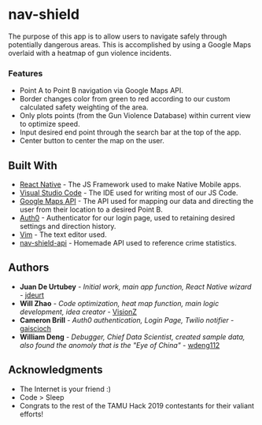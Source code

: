# nav-shield

The purpose of this app is to allow users to navigate safely through potentially dangerous areas. 
This is accomplished by using a Google Maps overlaid with a heatmap of gun violence incidents.

### Features
* Point A to Point B navigation via Google Maps API.
* Border changes color from green to red according to our custom calculated safety weighting of the area.
* Only plots points (from the Gun Violence Database) within current view to optimize speed.
* Input desired end point through the search bar at the top of the app.
* Center button to center the map on the user.

## Built With

* [React Native](https://github.com/facebook/react-native) - The JS Framework used to make Native Mobile apps.
* [Visual Studio Code](https://code.visualstudio.com/) - The IDE used for writing most of our JS Code.
* [Google Maps API](https://developers.google.com/maps/documentation/) - The API used for mapping our data and directing the user from their location to a desired Point B.
* [Auth0](https://auth0.com/) - Authenticator for our login page, used to retaining desired settings and direction history.
* [Vim](https://www.vim.org/) - The text editor used.
* [nav-shield-api](https://github.com/jdeurt/nav-shield-api) - Homemade API used to reference crime statistics. 

## Authors

* **Juan De Urtubey** - *Initial work, main app function, React Native wizard* - [jdeurt](https://github.com/jdeurt)
* **Will Zhao** - *Code optimization, heat map function, main logic development, idea creator* - [VisionZ](https://github.com/VisionZ)
* **Cameron Brill** - *Auth0 authentication, Login Page, Twilio notifier* - [gaiscioch](https://github.com/gaiscioch)
* **William Deng** - *Debugger, Chief Data Scientist, created sample data, also found the anomoly that is the "Eye of China"* - [wdeng112](https://github.com/wdeng112)

## Acknowledgments

* The Internet is your friend :)
* Code > Sleep
* Congrats to the rest of the TAMU Hack 2019 contestants for their valiant efforts!
